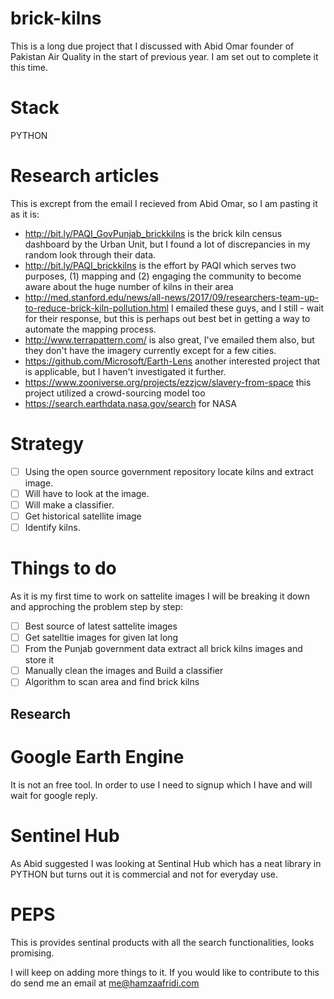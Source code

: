 # brick-kilns
This is a long due project that I discussed with Abid Omar founder of Pakistan Air Quality in the start of previous year. I am set out to complete it this time.   

# Stack  
PYTHON  

# Research articles  
This is excrept from the email I recieved from Abid Omar, so I am pasting it as it is:  
- http://bit.ly/PAQI_GovPunjab_brickkilns is the brick kiln census dashboard by the Urban Unit, but I found a lot of discrepancies in my random look through their data.
- http://bit.ly/PAQI_brickkilns is the effort by PAQI which serves two purposes, (1) mapping and (2) engaging the community to become aware about the huge number of kilns in their area
- http://med.stanford.edu/news/all-news/2017/09/researchers-team-up-to-reduce-brick-kiln-pollution.html I emailed these guys, and I still - wait for their response, but this is perhaps out best bet in getting a way to automate the mapping process.
- http://www.terrapattern.com/  is also great, I've emailed them also, but they don't have the imagery currently except for a few cities.
- https://github.com/Microsoft/Earth-Lens another interested project that is applicable, but I haven't investigated it further.
- https://www.zooniverse.org/projects/ezzjcw/slavery-from-space this project utilized a crowd-sourcing model too
- https://search.earthdata.nasa.gov/search for NASA

# Strategy  
- [ ] Using the open source government repository locate kilns and extract image.
- [ ] Will have to look at the image.
- [ ] Will make a classifier.
- [ ] Get historical satellite image
- [ ] Identify kilns.  

# Things to do  
As it is my first time to work on sattelite images I will be breaking it down and approching the problem step by step:  
- [ ] Best source of latest sattelite images
- [ ] Get satelltie images for given lat long
- [ ] From the Punjab government data extract all brick kilns images and store it  
- [ ] Manually clean the images and Build a classifier  
- [ ] Algorithm to scan area and find brick kilns   

## Research   
# Google Earth Engine  
It is not an free tool. In order to use I need to signup which I have and will wait for google reply.  
# Sentinel Hub  
As Abid suggested I was looking at Sentinal Hub which has a neat library in PYTHON but turns out it is commercial and not for everyday use.  
# PEPS  
This is provides sentinal products with all the search functionalities, looks promising. 

I will keep on adding more things to it. If you would like to contribute to this do send me an email at me@hamzaafridi.com
